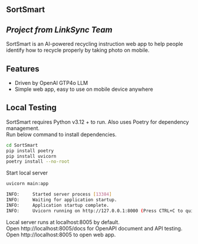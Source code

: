 ## SortSmart
## _Project from LinkSync Team_

SortSmart is an AI-powered recycling instruction web app to help people identify how to recycle properly by taking photo on mobile.

## Features
- Driven by OpenAI GTP4o LLM
- Simple web app, easy to use on mobile device anywhere

## Local Testing

SortSmart requires Python v3.12 + to run. Also uses Poetry for dependency management.  
Run below command to install dependencies.

```sh
cd SortSmart
pip install poetry
pip install uvicorn
poetry install --no-root
```

Start local server

```sh
uvicorn main:app

INFO:     Started server process [13384]
INFO:     Waiting for application startup.
INFO:     Application startup complete.
INFO:     Uvicorn running on http://127.0.0.1:8000 (Press CTRL+C to quit)

```
Local server runs at localhost:8005 by default.  
Open http://localhost:8005/docs for OpenAPI document and API testing.  
Open http://localhost:8005 to open web app.  



